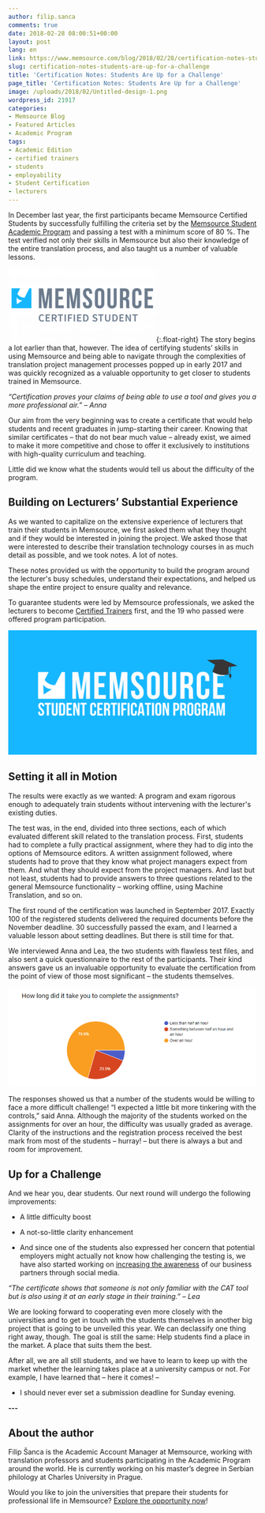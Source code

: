 ```yaml
---
author: filip.sanca
comments: true
date: 2018-02-28 08:00:51+00:00
layout: post
lang: en
link: https://www.memsource.com/blog/2018/02/28/certification-notes-students-are-up-for-a-challenge/
slug: certification-notes-students-are-up-for-a-challenge
title: 'Certification Notes: Students Are Up for a Challenge'
page_title: 'Certification Notes: Students Are Up for a Challenge'
image: /uploads/2018/02/Untitled-design-1.png
wordpress_id: 21917
categories:
- Memsource Blog
- Featured Articles
- Academic Program
tags:
- Academic Edition
- certified trainers
- students
- employability
- Student Certification
- lecturers
---
```


In December last year, the first participants became Memsource Certified Students by successfully fulfilling the criteria set by the [Memsource Student Academic Program](https://www.memsource.com/memsource-student-certification-program/) and passing a test with a minimum score of 80 %. The test verified not only their skills in Memsource but also their knowledge of the entire translation process, and also taught us a number of valuable lessons.

<!-- more -->

![Memsource Certified Student](/uploads/2018/02/tag-300x150.png){:.float-right} The story begins a lot earlier than that, however. The idea of certifying students’ skills in using Memsource and being able to navigate through the complexities of translation project management processes popped up in early 2017 and was quickly recognized as a valuable opportunity to get closer to students trained in Memsource.

_“Certification proves your claims of being able to use a tool and gives you a more professional air.”_
_– Anna_

Our aim from the very beginning was to create a certificate that would help students and recent graduates in jump-starting their career. Knowing that similar certificates – that do not bear much value – already exist, we aimed to make it more competitive and chose to offer it exclusively to institutions with high-quality curriculum and teaching.

Little did we know what the students would tell us about the difficulty of the program.

## Building on Lecturers’ Substantial Experience

As we wanted to capitalize on the extensive experience of lecturers that train their students in Memsource, we first asked them what they thought and if they would be interested in joining the project. We asked those that were interested to describe their translation technology courses in as much detail as possible, and we took notes. A lot of notes.

These notes provided us with the opportunity to build the program around the lecturer's busy schedules, understand their expectations, and helped us shape the entire project to ensure quality and relevance.

To guarantee students were led by Memsource professionals, we asked the lecturers to become [Certified Trainers](https://www.memsource.com/trainers/) first, and the 19 who passed were offered program participation.

[![Memsource Student Certification Program](/uploads/2018/01/MSCP-Banner-1024x512.png)](/uploads/2018/01/MSCP-Banner.png)

## Setting it all in Motion

The results were exactly as we wanted: A program and exam rigorous enough to adequately train students without intervening with the lecturer's existing duties.

The test was, in the end, divided into three sections, each of which evaluated different skill related to the translation process. First, students had to complete a fully practical assignment, where they had to dig into the options of Memsource editors. A written assignment followed, where students had to prove that they know what project managers expect from them. And what they should expect from the project managers. And last but not least, students had to provide answers to three questions related to the general Memsource functionality – working offline, using Machine Translation, and so on.

The first round of the certification was launched in September 2017. Exactly 100 of the registered students delivered the required documents before the November deadline. 30 successfully passed the exam, and I learned a valuable lesson about setting deadlines. But there is still time for that.

We interviewed Anna and Lea, the two students with flawless test files, and also sent a quick questionnaire to the rest of the participants. Their kind answers gave us an invaluable opportunity to evaluate the certification from the point of view of those most significant – the students themselves.

[![Certification Survey](/uploads/2018/02/chart.png)](/uploads/2018/02/chart.png)

The responses showed us that a number of the students would be willing to face a more difficult challenge! “I expected a little bit more tinkering with the controls,” said Anna. Although the majority of the students worked on the assignments for over an hour, the difficulty was usually graded as average. Clarity of the instructions and the registration process received the best mark from most of the students – hurray! – but there is always a but and room for improvement.

## Up for a Challenge

And we hear you, dear students. Our next round will undergo the following improvements:
 	
  * A little difficulty boost

 	
  * A not-so-little clarity enhancement

 	
  * And since one of the students also expressed her concern that potential employers might actually not know how challenging the testing is, we have also started working on [increasing the awareness](https://www.facebook.com/memsource/photos/a.240377656015609.66485.238064086246966/1584302018289826/?type=3&theater) of our business partners through social media.

_“The certificate shows that someone is not only familiar with the CAT tool but is also using it at an early stage in their training.”_
_– Lea_

We are looking forward to cooperating even more closely with the universities and to get in touch with the students themselves in another big project that is going to be unveiled this year. We can declassify one thing right away, though. The goal is still the same: Help students find a place in the market. A place that suits them the best.

After all, we are all still students, and we have to learn to keep up with the market whether the learning takes place at a university campus or not. For example, I have learned that – here it comes! –

  * I should never ever set a submission deadline for Sunday evening.

**---**
## About the author

Filip Šanca is the Academic Account Manager at Memsource, working with translation professors and students participating in the Academic Program around the world. He is currently working on his master’s degree in Serbian philology at Charles University in Prague.

Would you like to join the universities that prepare their students for professional life in Memsource? [Explore the opportunity now](https://help.memsource.com/hc/en-us/articles/115003483372-How-to-get-the-Academic-Edition)!
